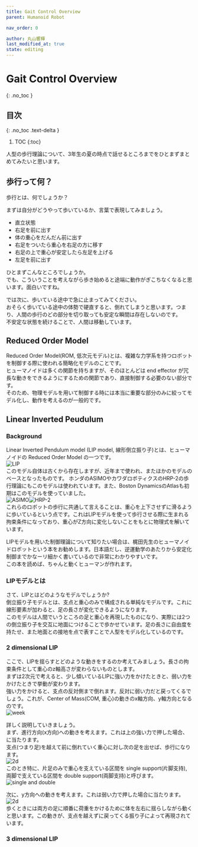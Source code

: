 ```yaml
---
title: Gait Control Overview
parent: Humanoid Robot

nav_order: 0

author: 丸山響輝
last_modified_at: true
state: editing
---
```


# **Gait Control Overview**
{: .no_toc }

## 目次
{: .no_toc .text-delta }

1. TOC
{:toc}

人型の歩行理論について、3年生の夏の時点で話せるところまでをひとまずまとめてみたいと思います。

## 歩行って何？
歩行とは、何でしょうか？  

まずは自分がどうやって歩いているか、言葉で表現してみましょう。  
- 直立状態
- 右足を前に出す
- 体の重心をだんだん前に出す
- 右足をついたら重心を右足の方に移す
- 右足の上で重心が安定したら左足を上げる
- 左足を前に出す  

ひとまずこんなところでしょうか。  
でも、こういうことを考えながら歩き始めると途端に動作がぎこちなくなると思います。面白いですね。  

では次に、歩いている途中で急に止まってみてください。   
おそらく歩いている途中の体勢で硬直すると、倒れてしまうと思います。つまり、人間の歩行のどの部分を切り取っても安定な瞬間は存在しないのです。  
不安定な状態を続けることで、人間は移動しています。  

## Reduced Order Model
Reduced Order Model(ROM, 低次元モデル)とは、複雑な力学系を持つロボットを制御する際に使われる簡略化モデルのことです。  
ヒューマノイドは多くの関節を持ちますが、そのほとんどは end effector が冗長な動きをできるようにするための関節であり、直接制御する必要のない部分です。  
そのため、物理モデルを用いて制御する時には本当に重要な部分のみに絞ってモデル化し、動作を考えるのが一般的です。

## Linear Inverted Peudulum
### Background
Linear Inverted Pendulum model (LIP model, 線形倒立振り子)とは、ヒューマノイドの Reduced Order Model の一つです。  
![LIP](imgs/001_LIP_model.png)  
このモデル自体は古くから存在しますが、近年まで使われ、またほかのモデルのベースとなったものです。
ホンダのASIMOやカワダロボティクスのHRP-2の歩行理論にもこのモデルは使われています。また、Boston DynamicsのAtlasも初期はこのモデルを使っていました。  
![ASIMO](imgs/001_ASIMO.png)![HRP-2](imgs/001_HRP-2.png)  
これらのロボットの歩行に共通して言えることは、重心を上下させずに滑るように歩いているという点です。これはLIPモデルを使って歩行させる際に生まれる拘束条件になっており、重心がZ方向に変化しないことをもとに物理式を解いています。  

LIPモデルを用いた制御理論について知りたい場合は、梶田先生のヒューマノイドロボットという本をお勧めします。日本語だし、逆運動学のあたりから安定化制御までかなーリ細かく書いているので非常にわかりやすいです。  
この本を読めば、ちゃんと動くヒューマンが作れます。

### LIPモデルとは
さて、LIPとはどのようなモデルでしょうか?  
倒立振り子モデルとは、支点と重心のみで構成される単純なモデルです。これに線形要素が加わると、足の長さが変化できるようになります。  
このモデルは人間でいうところの足と重心を再現したものになり、実際には2つの倒立振り子を交互に地面につけることで歩かせています。足の長さに自由度を持たせ、また地面との接地を点で表すことで人型をモデル化しているのです。  

### 2 dimensional LIP
ここで、LIPを揺らすとどのような動きをするのか考えてみましょう。長さの拘束条件として重心のz軸高さが変わらないものとします。  
まずは2次元で考えると、少し傾いているLIPに強い力をかけたときと、弱い力をかけたときで挙動が変わります。  
強い力をかけると、支点の反対側まで倒れます。反対に弱い力だと戻ってくるでしょう。これが、Center of Mass(COM, 重心)の動きのx軸方向、y軸方向となるのです。    
![week](imgs/001_LIP/simple_move.png)  

詳しく説明していきましょう。  
まず、進行方向(x方向)への動きを考えます。これは上の強い力で押した場合、に当たります。  
支点(つまり足)を越えて前に倒れていく重心に対し次の足を出せば、歩行になります。  
![2d](imgs/001_LIP/2D_walk.png)  
このとき特に、片足のみで重心を支えている区間を single support(片脚支持), 両脚で支えている区間を double support(両脚支持)と呼びます。  
![single and double](imgs/001_LIP/single_double.png)  

次に、y方向への動きを考えます。これは弱い力で押した場合に当たります。  
![2d](imgs/001_LIP/2D_swing.png)  
歩くときには両方の足に順番に荷重をかけるために体を左右に揺らしながら動くと思います。この動きが、支点を越えずに戻ってくる振り子によって再現されています。

### 3 dimensional LIP



## 

## 

